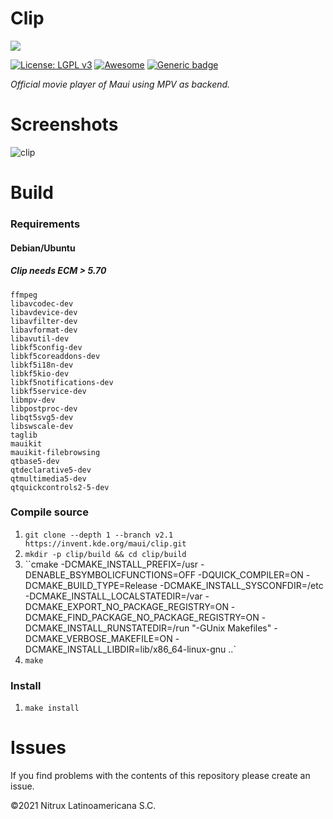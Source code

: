 # Clip
![](https://mauikit.org/wp-content/uploads/2018/12/maui_project_logo.png)

[![License: LGPL v3](https://img.shields.io/badge/License-LGPL%20v3-blue.svg)](https://www.gnu.org/licenses/lgpl-3.0) [![Awesome](https://awesome.re/badge.svg)](https://awesome.re) [![Generic badge](https://img.shields.io/badge/OS-Linux-blue.svg)](https://shields.io/)

_Official movie player of Maui using MPV as backend._

# Screenshots

![clip](https://user-images.githubusercontent.com/3053525/141739574-9c806fe1-593c-46e2-8ef6-b175caf4432f.png)

# Build

### Requirements

#### Debian/Ubuntu
##### Clip needs ECM > 5.70

```
ffmpeg
libavcodec-dev
libavdevice-dev
libavfilter-dev
libavformat-dev
libavutil-dev
libkf5config-dev
libkf5coreaddons-dev
libkf5i18n-dev
libkf5kio-dev
libkf5notifications-dev
libkf5service-dev
libmpv-dev
libpostproc-dev
libqt5svg5-dev
libswscale-dev
taglib
mauikit
mauikit-filebrowsing
qtbase5-dev
qtdeclarative5-dev
qtmultimedia5-dev
qtquickcontrols2-5-dev
```

### Compile source
 1. `git clone --depth 1 --branch v2.1 https://invent.kde.org/maui/clip.git` 
 2. `mkdir -p clip/build && cd clip/build`
 4. ``cmake -DCMAKE_INSTALL_PREFIX=/usr -DENABLE_BSYMBOLICFUNCTIONS=OFF -DQUICK_COMPILER=ON -DCMAKE_BUILD_TYPE=Release -DCMAKE_INSTALL_SYSCONFDIR=/etc -DCMAKE_INSTALL_LOCALSTATEDIR=/var -DCMAKE_EXPORT_NO_PACKAGE_REGISTRY=ON -DCMAKE_FIND_PACKAGE_NO_PACKAGE_REGISTRY=ON -DCMAKE_INSTALL_RUNSTATEDIR=/run "-GUnix Makefiles" -DCMAKE_VERBOSE_MAKEFILE=ON -DCMAKE_INSTALL_LIBDIR=lib/x86_64-linux-gnu ..`
 5. `make`

 ### Install
 1. `make install`

# Issues
If you find problems with the contents of this repository please create an issue.

©2021 Nitrux Latinoamericana S.C.
